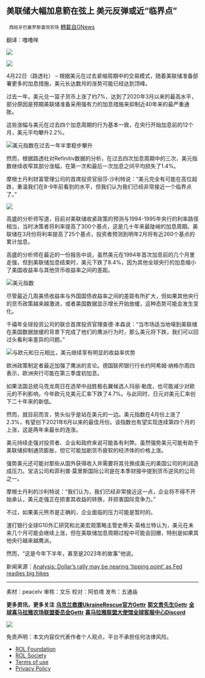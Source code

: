 
## 美联储大幅加息箭在弦上 美元反弹或近“临界点”
` 西班牙巴塞罗那喜悦农场` [轉載自GNews](https://gnews.org/zh-hans/2396842/)

翻译：噜噜咪
 
![](https://assets.gnews.org/wp-content/uploads/2022/04/xin_png.001-1-1280x140-40.jpg)

![](https://assets.gnews.org/wp-content/uploads/2022/04/1-497.jpg)
 
4月22日（路透社） – 根据美元在过去紧缩周期中的交易模式，随着美联储准备部署更多的加息措施，美元长达数月的涨势可能已经达到顶峰。
 
过去一年，美元兑一篮子货币上涨了约7%，达到了2020年3月以来的最高水平，部分原因是预期美联储准备采用强有力的加息措施来抑制近40年来的最严重通胀。
 
这些涨幅与美元在过去四个加息周期的行为基本一致，在央行开始加息前的12个月，美元平均攀升2.2%。
 
![](https://assets.gnews.org/wp-content/uploads/2022/04/2-135.png)美元指数在过去一年半里稳步攀升
 
然而，根据路透社对Refinitiv数据的分析，在过去四次加息周期中的三次，美元指数继续收窄其部分涨幅，在第一次和最后一次加息之间平均损失了1.4%。
 
摩根士丹利财富管理公司的首席投资官丽莎·沙利特说：“美元完全有可能在高位超跌，重温我们在8-9年前看到的水平，但我们认为我们已经非常接近一个临界点了。”
 
![](https://assets.gnews.org/wp-content/uploads/2022/04/3-99.png)
 
高盛的分析师写道，目前对美联储收紧政策的预测与1994-1995年央行的利率路径相当，当时决策者将利率提高了300个基点，这是几十年来最陡峭的加息周期。美联储在3月份将利率提高了25个基点，投资者预测到明年2月将有近260个基点的累计加息。
 
高盛的分析师在最近的一份报告中说，虽然美元在1994年首次加息前的几个月里走强，但到美联储加息结束时，美元下跌了8.4%，因为其他全球央行的加息缩小了美国收益率与其他货币收益率之间的差距。
 
![](https://assets.gnews.org/wp-content/uploads/2022/04/4-70.png)美元指数
 
尽管最近几周美债收益率与外国国债收益率之间的差距有所扩大，但如果其他央行的货币政策越来越激进，或者美国数据显示增长开始放缓，这种态势可能会发生变化。
 
千禧年全球投资公司的联合首席投资官理查德·本森说：“当市场适当地嗅到美联储在美国数据放缓的背景下完成了他们的鹰派行为时，那么美元将下跌，我们可以回过头看利率差异的问题。”
 
![](https://assets.gnews.org/wp-content/uploads/2022/04/5-62.png)与欧元和日元相比，美元继续享有明显的收益率优势
 
欧洲政策制定者最近加强了鹰派的言论。德国联邦银行行长约阿希姆·纳格尔周四表示，欧洲央行可能在第三季度初加息。
 
如果法国总统马克龙周日在选举中战胜极右翼候选人玛丽·勒庞，也可能减少对欧元的不利影响，今年欧元兑美元汇率下跌了4.7%。与此同时，日元对美元汇率创下二十年来的新低。
 
然而，就目前而言，势头似乎是站在美元的一边。美元指数在4月份上涨了2.3%，有望创下2021年6月以来的最佳月份。该指数也有望实现连续第四个月的上涨，这是两年来最长的连涨。
 
美元持续走强对投资者、企业和政府来说可能各有利弊。虽然强势美元可能有助于美联储抑制通货膨胀，但它可能加剧货币疲软的经济体的价格上涨。
 
强势美元还可能对那些从国外获得收入并需要将其兑换成美元的美国公司的利润造成压力。宝洁公司和菲利普·莫里斯国际公司是在本季财报中提到货币逆风的公司之一。
 
摩根士丹利的沙利特说：“我们认为，我们已经非常接近这一点，企业将不得不开始承认，美元走强正在损害其收益的转换，并损害国际竞争力。”
 
不过，如果美元熊市是正确的，企业面临的压力可能是暂时的。
 
渣打银行全球G10外汇研究和北美宏观策略主管史蒂夫·英格兰特认为，美元在未来几个月可能会继续上涨，但在美联储加息周期过程中可能会回撤，特别是如果其他央行越来越鹰派。
 
然而，“这是今年下半年，甚至是2023年的故事”他说。
 
新闻来源：[Analysis: Dollar’s rally may be nearing ‘tipping point’ as Fed readies big hikes](https://www.reuters.com/business/dollars-rally-may-be-nearing-tipping-point-fed-readies-big-hikes-2022-04-22/)
 
* * *
 
素材：peacelv
审核：文乐
校对：阿伯塔
发布：五通庙
 
**更多资讯，更多关注**
[**乌克兰救援UkraineRescue官方Gettr**](https://gettr.com/user/ukrainerescue)
**[郭文贵先生Gettr](https://gettr.com/user/miles)**
[**全球喜马拉雅农场联盟委员会Gettr**](https://gettr.com/user/GlobalAlliance)
**[喜马拉雅联盟大使馆全球客服中心Discord](https://discord.gg/zv8j42srdN)**
 
![](https://assets.gnews.org/wp-content/uploads/2022/04/xixi.jpeg)

免责声明：本文内容仅代表作者个人观点，平台不承担任何法律风险。
  
- [ROL Foundation](https://rolfoundation.org/)
- [ROL Society](https://rolsociety.org/)
- [Terms of use](https://gnews.org/terms-of-use-3/)
- [Privacy Policy](https://gnews.org/privacy-policy/)
